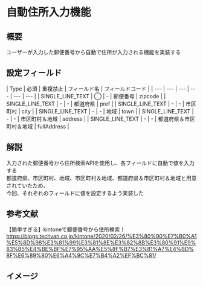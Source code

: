 # 自動住所入力機能
## 概要
ユーザーが入力した郵便番号から自動で住所が入力される機能を実装する<br>

## 設定フィールド
| Type | 必須 | 重複禁止 | フィールド名 | フィールドコード |
| --- | --- | --- | --- | --- | --- |
| SINGLE_LINE_TEXT | ◯ | - | 郵便番号 | zipcode |
| SINGLE_LINE_TEXT | - | - | 都道府県 | pref |
| SINGLE_LINE_TEXT | - | - | 市区町村 | city |
| SINGLE_LINE_TEXT | - | - | 地域 | town |
| SINGLE_LINE_TEXT | - | - | 市区町村＆地域 | address |
| SINGLE_LINE_TEXT | - | - | 都道府県＆市区町村＆地域 | fullAddress |

## 解説
入力された郵便番号から住所検索APIを使用し、各フィールドに自動で値を入力する<br>
都道府県、市区町村、地域、市区町村＆地域、都道府県＆市区町村＆地域と用意されていたため、<br>
今回、それぞれのフィールドに値を設定するよう実装した<br>

## 参考文献
【簡単すぎる】kintoneで郵便番号から住所検索！<br>
https://blogs.techvan.co.jp/kintone/2020/02/26/%E3%80%90%E7%B0%A1%E5%8D%98%E3%81%99%E3%81%8E%E3%82%8B%E3%80%91%E9%83%B5%E4%BE%BF%E7%95%AA%E5%8F%B7%E3%81%A7%E4%BD%8F%E6%89%80%E6%A4%9C%E7%B4%A2%EF%BC%81/<br>

## イメージ